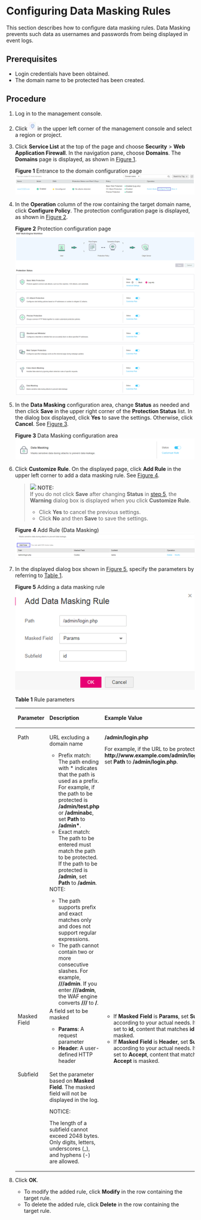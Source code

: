 # Configuring Data Masking Rules<a name="waf_01_0017"></a>

This section describes how to configure data masking rules.  Data Masking  prevents such data as usernames and passwords from being displayed in event logs.

## Prerequisites<a name="section2256777914731"></a>

-   Login credentials have been obtained.
-   The domain name to be protected has been created.

## Procedure<a name="section121983568447"></a>

1.  Log in to the management console.
2.  Click  ![](figures/icon-region.png)  in the upper left corner of the management console and select a region or project.
3.  Click  **Service List**  at the top of the page and choose  **Security**  \>  **Web Application Firewall**. In the navigation pane, choose  **Domains**. The  **Domains**  page is displayed, as shown in  [Figure 1](#waf_01_0008_fig164792010154510).

    **Figure  1**  Entrance to the domain configuration page<a name="waf_01_0008_fig164792010154510"></a>  
    ![](figures/entrance-to-the-domain-configuration-page.png "entrance-to-the-domain-configuration-page")

4.  In the  **Operation**  column of the row containing the target domain name, click  **Configure Policy**. The protection configuration page is displayed, as shown in  [Figure 2](#waf_01_0008_fig16197124372015).

    **Figure  2**  Protection configuration page<a name="waf_01_0008_fig16197124372015"></a>  
    ![](figures/protection-configuration-page.png "protection-configuration-page")

5.  <a name="li45442459125143"></a>In the  **Data Masking**  configuration area, change  **Status**  as needed and then click  **Save**  in the upper right corner of the  **Protection Status**  list. In the dialog box displayed, click  **Yes**  to save the settings. Otherwise, click  **Cancel**. See  [Figure 3](#fig163378412590).

    **Figure  3**  Data Masking configuration area<a name="fig163378412590"></a>  
    ![](figures/data-masking-configuration-area.png "data-masking-configuration-area")

6.  Click  **Customize Rule**. On the displayed page, click  **Add Rule**  in the upper left corner to add a data masking rule. See  [Figure 4](#fig187391447920).

    >![](/images/icon-note.gif) **NOTE:**   
    >If you do not click  **Save**  after changing  **Status**  in  [step 5](#li45442459125143), the  **Warning**  dialog box is displayed when you click  **Customize Rule**.  
    >-   Click  **Yes**  to cancel the previous settings.  
    >-   Click  **No**  and then  **Save**  to save the settings.  

    **Figure  4**  Add Rule \(Data Masking\)<a name="fig187391447920"></a>  
    ![](figures/add-rule-(data-masking).png "add-rule-(data-masking)")

7.  In the displayed dialog box shown in  [Figure 5](#fig49385421125519), specify the parameters by referring to  [Table 1](#table4696626918715).

    **Figure  5**  Adding a data masking rule<a name="fig49385421125519"></a>  
    ![](figures/adding-a-data-masking-rule.png "adding-a-data-masking-rule")

    **Table  1**  Rule parameters

    <a name="table4696626918715"></a>
    <table><thead align="left"><tr id="row151760118715"><th class="cellrowborder" valign="top" width="15.85%" id="mcps1.2.4.1.1"><p id="p3258956818715"><a name="p3258956818715"></a><a name="p3258956818715"></a>Parameter</p>
    </th>
    <th class="cellrowborder" valign="top" width="52.2%" id="mcps1.2.4.1.2"><p id="p2250934518715"><a name="p2250934518715"></a><a name="p2250934518715"></a>Description</p>
    </th>
    <th class="cellrowborder" valign="top" width="31.95%" id="mcps1.2.4.1.3"><p id="p2986065181135"><a name="p2986065181135"></a><a name="p2986065181135"></a>Example Value</p>
    </th>
    </tr>
    </thead>
    <tbody><tr id="row125751318715"><td class="cellrowborder" valign="top" width="15.85%" headers="mcps1.2.4.1.1 "><p id="p3474973518715"><a name="p3474973518715"></a><a name="p3474973518715"></a>Path</p>
    </td>
    <td class="cellrowborder" valign="top" width="52.2%" headers="mcps1.2.4.1.2 "><p id="p6326519018715"><a name="p6326519018715"></a><a name="p6326519018715"></a>URL excluding a domain name</p>
    <a name="ul1515617591337"></a><a name="ul1515617591337"></a><ul id="ul1515617591337"><li>Prefix match: The path ending with * indicates that the path is used as a prefix. For example, if the path to be protected is <strong id="b174531018122"><a name="b174531018122"></a><a name="b174531018122"></a>/admin/test.php</strong> or <strong id="b164537185220"><a name="b164537185220"></a><a name="b164537185220"></a>/adminabc</strong>, set <strong id="b184531918121"><a name="b184531918121"></a><a name="b184531918121"></a>Path</strong> to <span class="parmvalue" id="parmvalue345318181421"><a name="parmvalue345318181421"></a><a name="parmvalue345318181421"></a><b>/admin*</b></span>.</li><li>Exact match: The path to be entered must match the path to be protected. If the path to be protected is <span class="parmvalue" id="parmvalue65783211923"><a name="parmvalue65783211923"></a><a name="parmvalue65783211923"></a><b>/admin</b></span>, set <strong id="b05781021825"><a name="b05781021825"></a><a name="b05781021825"></a>Path</strong> to <span class="parmvalue" id="parmvalue55781221228"><a name="parmvalue55781221228"></a><a name="parmvalue55781221228"></a><b>/admin</b></span>.</li></ul>
    <div class="note" id="note86025529534"><a name="note86025529534"></a><a name="note86025529534"></a><span class="notetitle"> NOTE: </span><div class="notebody"><a name="ul20707155819344"></a><a name="ul20707155819344"></a><ul id="ul20707155819344"><li>The path supports prefix and exact matches only and does not support regular expressions.</li><li>The path cannot contain two or more consecutive slashes. For example, <span class="parmvalue" id="parmvalue6814192517581"><a name="parmvalue6814192517581"></a><a name="parmvalue6814192517581"></a><b>///admin</b></span>. If you enter <strong id="b981419256582"><a name="b981419256582"></a><a name="b981419256582"></a>///admin</strong>, the WAF engine converts <strong id="b1081415253585"><a name="b1081415253585"></a><a name="b1081415253585"></a>///</strong> to <strong id="b19814122511589"><a name="b19814122511589"></a><a name="b19814122511589"></a>/</strong>.</li></ul>
    </div></div>
    </td>
    <td class="cellrowborder" valign="top" width="31.95%" headers="mcps1.2.4.1.3 "><p id="p40544725181135"><a name="p40544725181135"></a><a name="p40544725181135"></a><strong id="b240272934615"><a name="b240272934615"></a><a name="b240272934615"></a>/admin/login.php</strong></p>
    <p id="p11951173761619"><a name="p11951173761619"></a><a name="p11951173761619"></a>For example, if the URL to be protected is <span class="filepath" id="filepath17219125201"><a name="filepath17219125201"></a><a name="filepath17219125201"></a><b>http://www.example.com/admin/login.php</b></span>, set <strong id="b1723129201"><a name="b1723129201"></a><a name="b1723129201"></a>Path</strong> to <strong id="b12191272014"><a name="b12191272014"></a><a name="b12191272014"></a>/admin/login.php</strong>.</p>
    </td>
    </tr>
    <tr id="row12212154685910"><td class="cellrowborder" valign="top" width="15.85%" headers="mcps1.2.4.1.1 "><p id="p182121546175911"><a name="p182121546175911"></a><a name="p182121546175911"></a>Masked Field</p>
    </td>
    <td class="cellrowborder" valign="top" width="52.2%" headers="mcps1.2.4.1.2 "><div class="p" id="p4124255145815"><a name="p4124255145815"></a><a name="p4124255145815"></a>A field set to be masked<a name="ul16778520183811"></a><a name="ul16778520183811"></a><ul id="ul16778520183811"><li><strong id="b1343103515012"><a name="b1343103515012"></a><a name="b1343103515012"></a>Params</strong>: A request parameter</li><li><strong id="b3268543155016"><a name="b3268543155016"></a><a name="b3268543155016"></a>Header</strong>: A user-defined HTTP header</li></ul>
    </div>
    </td>
    <td class="cellrowborder" rowspan="2" valign="top" width="31.95%" headers="mcps1.2.4.1.3 "><a name="ul3574205795514"></a><a name="ul3574205795514"></a><ul id="ul3574205795514"><li>If <strong id="b33911257154612"><a name="b33911257154612"></a><a name="b33911257154612"></a>Masked Field</strong> is <strong id="b16810122213477"><a name="b16810122213477"></a><a name="b16810122213477"></a>Params</strong>, set <strong id="b15130102919477"><a name="b15130102919477"></a><a name="b15130102919477"></a>Subfield</strong> according to your actual needs. If it is set to <strong id="b9644145594714"><a name="b9644145594714"></a><a name="b9644145594714"></a>id</strong>, content that matches <strong id="b786051518488"><a name="b786051518488"></a><a name="b786051518488"></a>id</strong> is masked.</li><li>If <strong id="b1579816587"><a name="b1579816587"></a><a name="b1579816587"></a>Masked Field</strong> is <span class="parmvalue" id="parmvalue1852725718"><a name="parmvalue1852725718"></a><a name="parmvalue1852725718"></a><b>Header</b></span>, set <span class="parmname" id="parmname1948091887"><a name="parmname1948091887"></a><a name="parmname1948091887"></a><b>Subfield</b></span> according to your actual needs. If it is set to <span class="parmvalue" id="parmvalue366156849"><a name="parmvalue366156849"></a><a name="parmvalue366156849"></a><b>Accept</b></span>, content that matches <span class="parmvalue" id="parmvalue2093604268"><a name="parmvalue2093604268"></a><a name="parmvalue2093604268"></a><b>Accept</b></span> is masked.</li></ul>
    </td>
    </tr>
    <tr id="row3251580618715"><td class="cellrowborder" valign="top" headers="mcps1.2.4.1.1 "><p id="p1653459218715"><a name="p1653459218715"></a><a name="p1653459218715"></a>Subfield</p>
    </td>
    <td class="cellrowborder" valign="top" headers="mcps1.2.4.1.2 "><p id="p12165125012131"><a name="p12165125012131"></a><a name="p12165125012131"></a>Set the parameter based on <strong id="b771614580578"><a name="b771614580578"></a><a name="b771614580578"></a>Masked Field</strong>. The masked field will not be displayed in the log.</p>
    <div class="notice" id="note106664883710"><a name="note106664883710"></a><a name="note106664883710"></a><span class="noticetitle"> NOTICE: </span><div class="noticebody"><p id="waf_01_0010_p954031113102"><a name="waf_01_0010_p954031113102"></a><a name="waf_01_0010_p954031113102"></a>The length of a subfield cannot exceed 2048 bytes. Only digits, letters, underscores (_), and hyphens (-) are allowed.</p>
    </div></div>
    </td>
    </tr>
    </tbody>
    </table>

8.  Click  **OK**.
    -   To modify the added rule, click  **Modify**  in the row containing the target rule.
    -   To delete the added rule, click  **Delete**  in the row containing the target rule.


